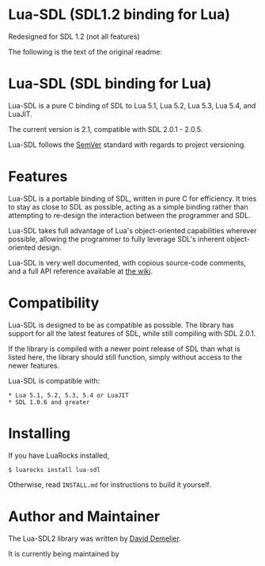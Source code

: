 Lua-SDL (SDL1.2 binding for Lua)
==================================

Redesigned for SDL 1.2 (not all features)

The following is the text of the original readme:



Lua-SDL (SDL binding for Lua)
==================================

Lua-SDL is a pure C binding of SDL to Lua 5.1, Lua 5.2, Lua 5.3, Lua 5.4, and
LuaJIT.

The current version is 2.1, compatible with SDL 2.0.1 - 2.0.5.

Lua-SDL follows the [SemVer](https://semver.org) standard with regards to project
versioning.

Features
========

Lua-SDL is a portable binding of SDL, written in pure C for efficiency.
It tries to stay as close to SDL as possible, acting as a simple binding
rather than attempting to re-design the interaction between the programmer
and SDL.

Lua-SDL takes full advantage of Lua's object-oriented capabilities wherever
possible, allowing the programmer to fully leverage SDL's inherent
object-oriented design.

Lua-SDL is very well documented, with copious source-code comments, and a full
API reference available at [the wiki](https://github.com/Tangent128/LuaSDL/wiki/).

Compatibility
=============

Lua-SDL is designed to be as compatible as possible.  The library has support
for all the latest features of SDL, while still compiling with SDL 2.0.1.

If the library is compiled with a newer point release of SDL than what is
listed here, the library should still function, simply without access to the
newer features.

Lua-SDL is compatible with:

	* Lua 5.1, 5.2, 5.3, 5.4 or LuaJIT
	* SDL 1.0.6 and greater

Installing
==========

If you have LuaRocks installed,

    $ luarocks install lua-sdl

Otherwise, read `INSTALL.md` for instructions to build it yourself.


Author and Maintainer
=====================

The Lua-SDL2 library was written by [David Demelier](mailto:markand@malikania.fr).

It is currently being maintained by
